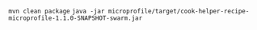 
`mvn clean package`
`java -jar microprofile/target/cook-helper-recipe-microprofile-1.1.0-SNAPSHOT-swarm.jar`
